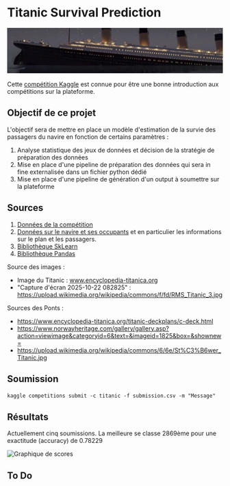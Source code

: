 # Titanic Survival Prediction

![Logo du projet](./images/image_titanic.png)

Cette [compétition Kaggle](https://www.kaggle.com/competitions/titanic/overview) est connue pour être une bonne introduction aux compétitions sur la plateforme. 


## Objectif de ce projet
L'objectif sera de mettre en place un modèle d'estimation de la survie des passagers du navire en fonction de certains paramètres :
1. Analyse statistique des jeux de données et décision de la stratégie de préparation des données
2. Mise en place d'une pipeline de préparation des données qui sera in fine externalisée dans un fichier python dédié
3. Mise en place d'une pipeline de génération d'un output à soumettre sur la plateforme

## Sources
1. [Données de la compétition](https://www.kaggle.com/competitions/titanic/overview)
1. [Données sur le navire et ses occupants](https://www.encyclopedia-titanica.org/)
 et en particulier les informations sur le plan et les passagers.
1. [Bibliothèque SkLearn](https://scikit-learn.org/stable/)
1. [Bibliothèque Pandas](https://pandas.pydata.org/docs/)

Source des images : 
* Image du Titanic : www.encyclopedia-titanica.org
* "Capture d'écran 2025-10-22 082825" : https://upload.wikimedia.org/wikipedia/commons/f/fd/RMS_Titanic_3.jpg

Sources des Ponts : 
* https://www.encyclopedia-titanica.org/titanic-deckplans/c-deck.html
* https://www.norwayheritage.com/gallery/gallery.asp?action=viewimage&categoryid=6&text=&imageid=1825&box=&shownew=
* https://upload.wikimedia.org/wikipedia/commons/6/6e/St%C3%B6wer_Titanic.jpg

## Soumission
```kaggle competitions submit -c titanic -f submission.csv -m "Message"```

## Résultats
Actuellement cinq soumissions.
La meilleure se classe 2869ème pour une exactitude (accuracy) de 0.78229

![Graphique de scores](./images/score_evolution.png)

## To Do
